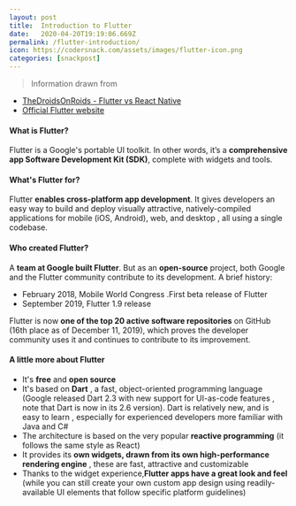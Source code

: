 ```yaml
---
layout: post
title:  Introduction to Flutter
date:   2020-04-20T19:19:06.669Z
permalink: /flutter-introduction/
icon: https://codersnack.com/assets/images/flutter-icon.png
categories: [snackpost]
---
```


> Information drawn from 
- [TheDroidsOnRoids - Flutter vs React Native](https://www.thedroidsonroids.com/blog/flutter-vs-react-native-what-to-choose-in-2020#whatisflutter)
- [Official Flutter website](https://flutter.dev/)

#### What is Flutter?
Flutter is a Google's portable UI toolkit. In other words, it’s a **comprehensive app Software Development Kit (SDK)**, complete with widgets and tools.

#### What's Flutter for?
Flutter **enables cross-platform app development**. It gives developers an easy way to build and deploy visually attractive, natively-compiled applications for mobile (iOS, Android), web, and desktop , all using a single codebase.

#### Who created Flutter?
A **team at Google built Flutter**. But as an **open-source** project, both Google and the Flutter community contribute to its development. A brief history:
- February 2018, Mobile World Congress .First beta release of Flutter
- September 2019, Flutter 1.9 release

Flutter is now **one of the top 20 active software repositories** on GitHub (16th place as of December 11, 2019), which proves the developer community uses it and continues to contribute to its improvement.

#### A little more about Flutter

- It's **free** and **open source**
- It's based on **Dart** , a fast, object-oriented programming language (Google released Dart 2.3 with new support for UI-as-code features , note that Dart is now in its 2.6 version). Dart is relatively new, and is easy to learn , especially for experienced developers more familiar with Java and C#
- The architecture is based on the very popular **reactive programming** (it follows the same style as React)
- It provides its **own widgets, drawn from its own high-performance rendering engine** , these are fast, attractive and customizable
- Thanks to the widget experience,**Flutter apps have a great look and feel** (while you can still create your own custom app design using readily-available UI elements that follow specific platform guidelines)